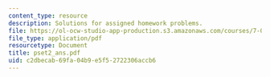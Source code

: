 ```yaml
---
content_type: resource
description: Solutions for assigned homework problems.
file: https://ol-ocw-studio-app-production.s3.amazonaws.com/courses/7-03-genetics-fall-2004/c2dbecab69fa04b9e5f52722306accb6_pset2_ans.pdf
file_type: application/pdf
resourcetype: Document
title: pset2_ans.pdf
uid: c2dbecab-69fa-04b9-e5f5-2722306accb6
---
```

